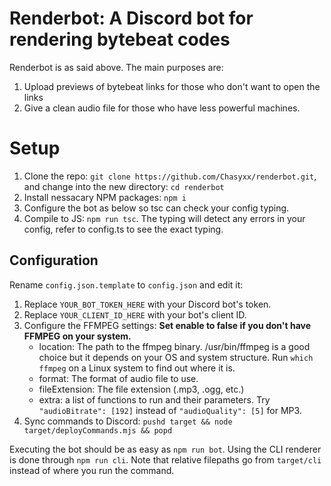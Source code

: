 # Renderbot: A Discord bot for rendering bytebeat codes

Renderbot is as said above. The main purposes are:

1. Upload previews of bytebeat links for those who don't want to open the links
2. Give a clean audio file for those who have less powerful machines.

# Setup
1. Clone the repo: `git clone https://github.com/Chasyxx/renderbot.git`, and change into the new directory: `cd renderbot`
2. Install nessacary NPM packages: `npm i`
3. Configure the bot as below so tsc can check your config typing.
4. Compile to JS: `npm run tsc`. The typing will detect any errors in your config, refer to config.ts to see the exact typing.

## Configuration
Rename `config.json.template` to `config.json` and edit it:
1. Replace `YOUR_BOT_TOKEN_HERE` with your Discord bot's token.
2. Replace `YOUR_CLIENT_ID_HERE` with your bot's client ID.
3. Configure the FFMPEG settings: **Set enable to false if you don't have FFMPEG on your system.**
   * location: The path to the ffmpeg binary. /usr/bin/ffmpeg is a good choice but it depends on your OS and system structure. Run `which ffmpeg` on a Linux system to find out where it is.
   * format: The format of audio file to use.
   * fileExtension: The file extension (.mp3, .ogg, etc.)
   * extra: a list of functions to run and their parameters. Try `"audioBitrate": [192]` instead of `"audioQuality": [5]` for MP3.
4. Sync commands to Discord: `pushd target && node target/deployCommands.mjs && popd`

Executing the bot should be as easy as `npm run bot`.
Using the CLI renderer is done through `npm run cli`. Note that relative filepaths go from `target/cli` instead of where you run the command.
